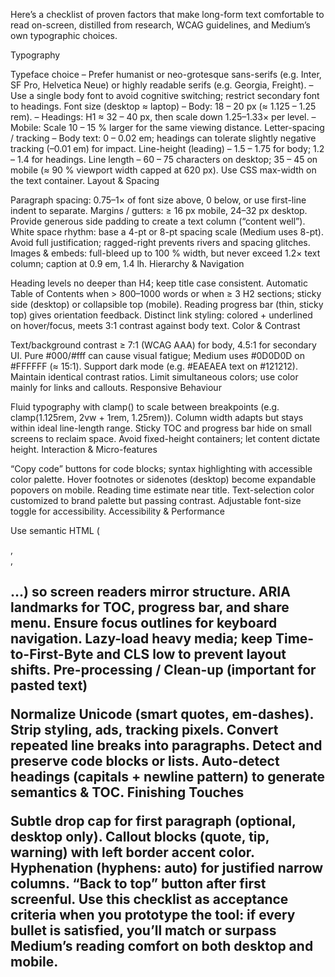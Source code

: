 Here’s a checklist of proven factors that make long-form text comfortable to read on-screen, distilled from research, WCAG guidelines, and Medium’s own typographic choices.

Typography

Typeface choice
– Prefer humanist or neo-grotesque sans-serifs (e.g. Inter, SF Pro, Helvetica Neue) or highly readable serifs (e.g. Georgia, Freight).
– Use a single body font to avoid cognitive switching; restrict secondary font to headings.
Font size (desktop ≈ laptop)
– Body: 18 – 20 px (≈ 1.125 – 1.25 rem).
– Headings: H1 ≈ 32 – 40 px, then scale down 1.25–1.33× per level.
– Mobile: Scale 10 – 15 % larger for the same viewing distance.
Letter-spacing / tracking
– Body text: 0 – 0.02 em; headings can tolerate slightly negative tracking (–0.01 em) for impact.
Line-height (leading)
– 1.5 – 1.75 for body; 1.2 – 1.4 for headings.
Line length
– 60 – 75 characters on desktop; 35 – 45 on mobile (≈ 90 % viewport width capped at 620 px). Use CSS max-width on the text container.
Layout & Spacing

Paragraph spacing: 0.75–1× of font size above, 0 below, or use first-line indent to separate.
Margins / gutters: ≥ 16 px mobile, 24–32 px desktop. Provide generous side padding to create a text column (“content well”).
White space rhythm: base a 4-pt or 8-pt spacing scale (Medium uses 8-pt).
Avoid full justification; ragged-right prevents rivers and spacing glitches.
Images & embeds: full-bleed up to 100 % width, but never exceed 1.2× text column; caption at 0.9 em, 1.4 lh.
Hierarchy & Navigation

Heading levels no deeper than H4; keep title case consistent.
Automatic Table of Contents when > 800–1000 words or when ≥ 3 H2 sections; sticky side (desktop) or collapsible top (mobile).
Reading progress bar (thin, sticky top) gives orientation feedback.
Distinct link styling: colored + underlined on hover/focus, meets 3:1 contrast against body text.
Color & Contrast

Text/background contrast ≥ 7:1 (WCAG AAA) for body, 4.5:1 for secondary UI.
Pure #000/#fff can cause visual fatigue; Medium uses #0D0D0D on #FFFFFF (≈ 15:1).
Support dark mode (e.g. #EAEAEA text on #121212). Maintain identical contrast ratios.
Limit simultaneous colors; use color mainly for links and callouts.
Responsive Behaviour

Fluid typography with clamp() to scale between breakpoints (e.g. clamp(1.125rem, 2vw + 1rem, 1.25rem)).
Column width adapts but stays within ideal line-length range.
Sticky TOC and progress bar hide on small screens to reclaim space.
Avoid fixed-height containers; let content dictate height.
Interaction & Micro-features

“Copy code” buttons for code blocks; syntax highlighting with accessible color palette.
Hover footnotes or sidenotes (desktop) become expandable popovers on mobile.
Reading time estimate near title.
Text-selection color customized to brand palette but passing contrast.
Adjustable font-size toggle for accessibility.
Accessibility & Performance

Use semantic HTML (<article>, <section>, <h2>...) so screen readers mirror structure.
ARIA landmarks for TOC, progress bar, and share menu.
Ensure focus outlines for keyboard navigation.
Lazy-load heavy media; keep Time-to-First-Byte and CLS low to prevent layout shifts.
Pre-processing / Clean-up (important for pasted text)

Normalize Unicode (smart quotes, em-dashes).
Strip styling, ads, tracking pixels.
Convert repeated line breaks into paragraphs.
Detect and preserve code blocks or lists.
Auto-detect headings (capitals + newline pattern) to generate semantics & TOC.
Finishing Touches

Subtle drop cap for first paragraph (optional, desktop only).
Callout blocks (quote, tip, warning) with left border accent color.
Hyphenation (hyphens: auto) for justified narrow columns.
“Back to top” button after first screenful.
Use this checklist as acceptance criteria when you prototype the tool: if every bullet is satisfied, you’ll match or surpass Medium’s reading comfort on both desktop and mobile.